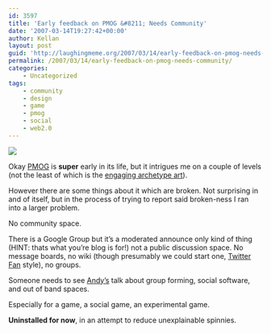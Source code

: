 ```yaml
---
id: 3597
title: 'Early feedback on PMOG &#8211; Needs Community'
date: '2007-03-14T19:27:42+00:00'
author: Kellan
layout: post
guid: 'http://laughingmeme.org/2007/03/14/early-feedback-on-pmog-needs-community/'
permalink: /2007/03/14/early-feedback-on-pmog-needs-community/
categories:
    - Uncategorized
tags:
    - community
    - design
    - game
    - pmog
    - social
    - web2.0
---
```


[![](http://laughingmeme.org/img/pmog.jpg)](http://bud.com/members/Kellan)

Okay [PMOG](http://bud.com/) is **super** early in its life, but it intrigues me on a couple of levels (not the least of which is the [engaging archetype art](http://bud.com/images/promo/poster-lg.jpg)).

However there are some things about it which are broken. Not surprising in and of itself, but in the process of trying to report said broken-ness I ran into a larger problem.

No community space.

There is a Google Group but it’s a moderated announce only kind of thing (HINT: thats what you’re blog is for!) not a public discussion space. No message boards, no wiki (though presumably we could start one, [Twitter Fan](http://twitter.pbwiki.com/) style), no groups.

Someone needs to see [Andy’s](http://waxy.org) talk about group forming, social software, and out of band spaces.

Especially for a game, a social game, an experimental game.

**Uninstalled for now**, in an attempt to reduce unexplainable spinnies.